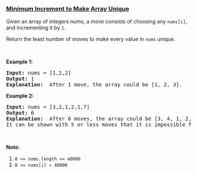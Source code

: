 ### [Minimum Increment to Make Array Unique](https://leetcode.com/problems/minimum-increment-to-make-array-unique)

<p>Given an array of integers nums, a <em>move</em> consists of choosing any <code>nums[i]</code>, and incrementing it by <code>1</code>.</p>

<p>Return the least number of moves to make every value in <code>nums</code> unique.</p>

<p>&nbsp;</p>

<p><strong>Example 1:</strong></p>

<pre>
<strong>Input: </strong>nums = <span id="example-input-1-1">[1,2,2]</span>
<strong>Output: </strong><span id="example-output-1">1</span>
<strong>Explanation: </strong> After 1 move, the array could be [1, 2, 3].
</pre>

<div>
<p><strong>Example 2:</strong></p>

<pre>
<strong>Input: </strong>nums = <span id="example-input-2-1">[3,2,1,2,1,7]</span>
<strong>Output: </strong><span id="example-output-2">6</span>
<strong>Explanation: </strong> After 6 moves, the array could be [3, 4, 1, 2, 5, 7].
It can be shown with 5 or less moves that it is impossible for the array to have all unique values.
</pre>

<p>&nbsp;</p>
</div>

<p><strong>Note:</strong></p>

<ol>
	<li><code>0 &lt;= nums.length &lt;= 40000</code></li>
	<li><code>0 &lt;= nums[i] &lt; 40000</code></li>
</ol>

<div>
<div>&nbsp;</div>
</div>
